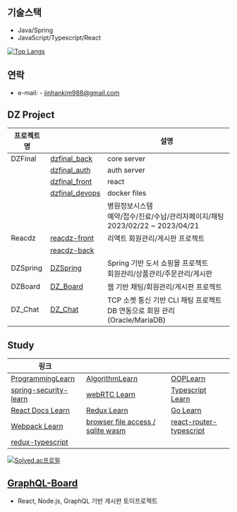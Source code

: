 
## 기술스택
- Java/Spring
- JavaScript/Typescript/React
  
[![Top Langs](https://github-readme-stats.vercel.app/api/top-langs/?username=jhkim988&langs_count=4&hide=c,html)](https://github.com/jhkim988/github-readme-stats)

## 연락
- e-mail: - jinhankim988@gmail.com

## DZ Project
| 프로젝트명 |     | 설명 |
|------------|-------------|------|
| DZFinal | [dzfinal_back](https://github.com/jhkim988/dzfinal_back) | core server |
|  | [dzfinal_auth](https://github.com/jhkim988/dzfinal_auth) | auth server |
|  | [dzfinal_front](https://github.com/jhkim988/dzfinal_front) | react |
|  | [dzfinal_devops](https://github.com/jhkim988/devops) | docker files |
|  |  |병원정보시스템 <br> 예약/접수/진료/수납/관리자페이지/채팅  <br> 2023/02/22 ~ 2023/04/21| 
| Reacdz | [reacdz-front](https://github.com/jhkim988/reacdz-front) | 리액트 회원관리/게시판 프로젝트 |
|  | [reacdz-back](https://github.com/jhkim988/reacdz-back) |  |
| DZSpring | [DZSpring](https://github.com/jhkim988/DZSpring) | Spring 기반 도서 쇼핑몰 프로젝트 <br> 회원관리/상품관리/주문관리/게시판|
| DZBoard | [DZ_Board](https://github.com/jhkim988/DZBoard) | 웹 기반 채팅/회원관리/게시판 프로젝트 |
| DZ_Chat | [DZ_Chat](https://github.com/jhkim988/DZ_Chat) | TCP 소켓 통신 기반 CLI 채팅 프로젝트 <br> DB 연동으로 회원 관리(Oracle/MariaDB)|
## Study
|  링크  |      |      |
|------|------|------|
| [ProgrammingLearn](https://github.com/jhkim988/ProgrammingLearn) | [AlgorithmLearn](https://github.com/jhkim988/AlgorithmLearn)      | [OOPLearn](https://github.com/jhkim988/OOPLearn)       |
| [spring-security-learn](https://github.com/jhkim988/spring-security-learn) |  [webRTC Learn](https://github.com/jhkim988/web_rtc_learn) | [Typescript Learn](https://github.com/jhkim988/typescript-learn) |
| [React Docs Learn](https://github.com/jhkim988/react-docs-learn) | [Redux Learn](https://github.com/jhkim988/redux-learn)   | [Go Learn](https://github.com/jhkim988/go-learn) |
| [Webpack Learn](https://github.com/jhkim988/webpack-learn) | [browser file access / sqlite wasm](https://github.com/jhkim988/sqlite-wasm-demo)| [react-router-typescript](https://github.com/jhkim988/react-router-typescript)|
|  [redux-typescript](https://github.com/jhkim988/redux-typescript) |   |   |





[![Solved.ac프로필](http://mazassumnida.wtf/api/v2/generate_badge?boj=fccva)](https://solved.ac/fccva)

## [GraphQL-Board](https://github.com/jhkim988/Graphql-Board)
- React, Node.js, GraphQL 기반 게시판 토이프로젝트
